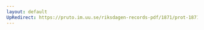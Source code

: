 ```yaml
---
layout: default
UpRedirect: https://pruto.im.uu.se/riksdagen-records-pdf/1871/prot-1871--ak--303/prot-1871--ak--303_001.pdf
---
```

